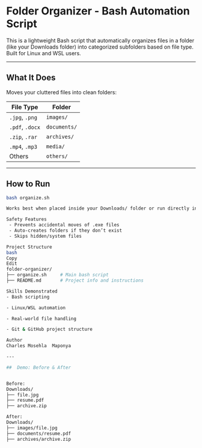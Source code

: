 #  Folder Organizer - Bash Automation Script

This is a lightweight Bash script that automatically organizes files in a folder (like your Downloads folder) into categorized subfolders based on file type. Built for Linux and WSL users.

---

##  What It Does

Moves your cluttered files into clean folders:

| File Type     | Folder             |
|---------------|--------------------|
| `.jpg`, `.png` | `images/`         |
| `.pdf`, `.docx`| `documents/`      |
| `.zip`, `.rar` | `archives/`       |
| `.mp4`, `.mp3` | `media/`          |
| Others         | `others/`         |

---

##  How to Run

```bash
bash organize.sh

Works best when placed inside your Downloads/ folder or run directly inside any messy folder you want to organize.

Safety Features
 - Prevents accidental moves of .exe files
 - Auto-creates folders if they don’t exist
 - Skips hidden/system files

Project Structure
bash
Copy
Edit
folder-organizer/
├── organize.sh     # Main bash script
├── README.md       # Project info and instructions

Skills Demonstrated
- Bash scripting

- Linux/WSL automation

- Real-world file handling

- Git & GitHub project structure

Author
Charles Mosehla  Maponya

---

##  Demo: Before & After


Before:
Downloads/
├── file.jpg
├── resume.pdf
├── archive.zip

After:
Downloads/
├── images/file.jpg
├── documents/resume.pdf
├── archives/archive.zip



